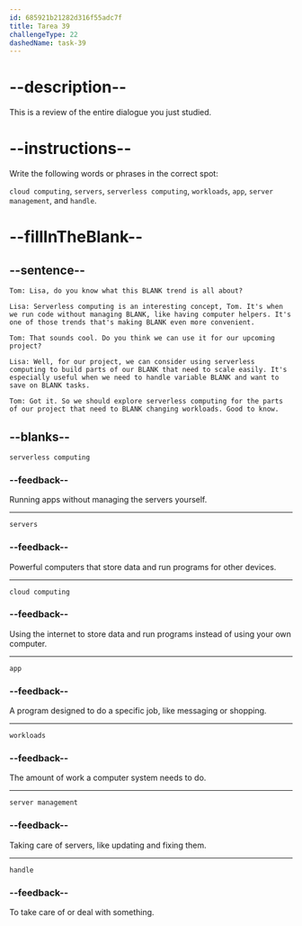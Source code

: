 ```yaml
---
id: 685921b21282d316f55adc7f
title: Tarea 39
challengeType: 22
dashedName: task-39
---
```


<!-- REVIEW -->

# --description--

This is a review of the entire dialogue you just studied.

# --instructions--

Write the following words or phrases in the correct spot:

`cloud computing`, `servers`, `serverless computing`, `workloads`, `app`, `server management`, and `handle`.

# --fillInTheBlank--

## --sentence--

`Tom: Lisa, do you know what this BLANK trend is all about?`

`Lisa: Serverless computing is an interesting concept, Tom. It's when we run code without managing BLANK, like having computer helpers. It's one of those trends that's making BLANK even more convenient.`

`Tom: That sounds cool. Do you think we can use it for our upcoming project?`

`Lisa: Well, for our project, we can consider using serverless computing to build parts of our BLANK that need to scale easily. It's especially useful when we need to handle variable BLANK and want to save on BLANK tasks.`

`Tom: Got it. So we should explore serverless computing for the parts of our project that need to BLANK changing workloads. Good to know.`

## --blanks--

`serverless computing`

### --feedback--

Running apps without managing the servers yourself.

---

`servers`

### --feedback--

Powerful computers that store data and run programs for other devices.

---

`cloud computing`

### --feedback--

Using the internet to store data and run programs instead of using your own computer.

---

`app`

### --feedback--

A program designed to do a specific job, like messaging or shopping.

---

`workloads`

### --feedback--

The amount of work a computer system needs to do.

---

`server management`

### --feedback--

Taking care of servers, like updating and fixing them.

---

`handle`

### --feedback--

To take care of or deal with something.
